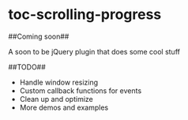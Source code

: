 # toc-scrolling-progress #

##Coming soon##

A soon to be jQuery plugin that does some cool stuff

##TODO##
- Handle window resizing
- Custom callback functions for events
- Clean up and optimize
- More demos and examples



